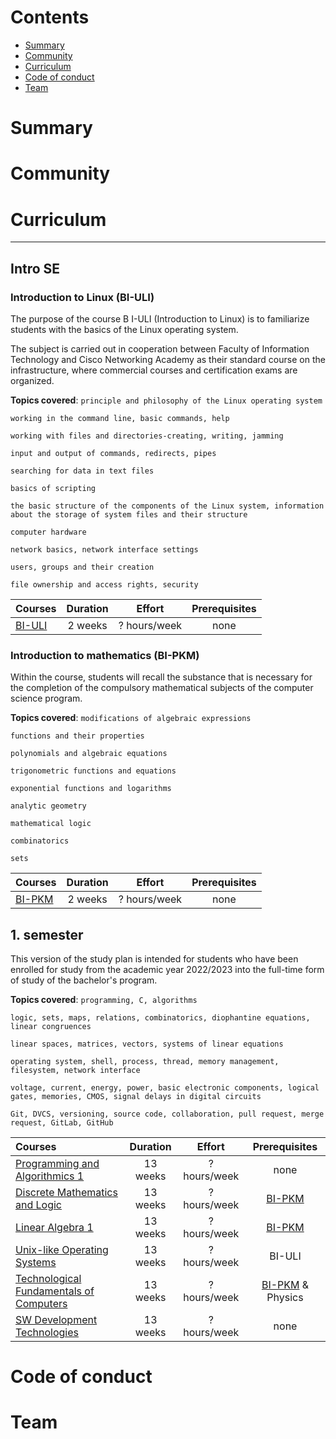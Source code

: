 # Contents

- [Summary](#summary)
- [Community](#community)
- [Curriculum](#curriculum)
- [Code of conduct](#code-of-conduct)
- [Team](#team)

# Summary

# Community

# Curriculum

---

## Intro SE

### Introduction to Linux (BI-ULI)

The purpose of the course B I-ULI (Introduction to Linux) is to familiarize students with the basics of the Linux operating system.

The subject is carried out in cooperation between Faculty of Information Technology and Cisco Networking Academy as their standard course on the infrastructure, where commercial courses and certification exams are organized.

**Topics covered**:
`principle and philosophy of the Linux operating system`

`working in the command line, basic commands, help`

`working with files and directories-creating, writing, jamming`

`input and output of commands, redirects, pipes`

`searching for data in text files`

`basics of scripting`

`the basic structure of the components of the Linux system, information about the storage of system files and their structure`

`computer hardware`

`network basics, network interface settings`

`users, groups and their creation`

`file ownership and access rights, security`

Courses | Duration | Effort | Prerequisites |
:-- | :--: | :--: | :--: |
[BI-ULI]() | 2 weeks | ? hours/week | none |

### Introduction to mathematics (BI-PKM)

Within the course, students will recall the substance that is necessary for the completion of the compulsory mathematical subjects of the computer science program.

**Topics covered**:
`modifications of algebraic expressions`

`functions and their properties`

`polynomials and algebraic equations`

`trigonometric functions and equations`

`exponential functions and logarithms`

`analytic geometry`

`mathematical logic`

`combinatorics`

`sets`

Courses | Duration | Effort | Prerequisites |
:-- | :--: | :--: | :--: |
[BI-PKM](https://github.com/mikezigberman/fit-software-engineering/files/9424569/bi-pkm-textbook.pdf)| 2 weeks | ? hours/week | none |

## 1. semester

This version of the study plan is intended for students who have been enrolled for study from the academic year 2022/2023 into the full-time form of study of the bachelor's program.

**Topics covered**:
`programming, C, algorithms`

`logic, sets, maps, relations, combinatorics, diophantine equations, linear congruences`

`linear spaces, matrices, vectors, systems of linear equations`

`operating system, shell, process, thread, memory management, filesystem, network interface`

`voltage, current, energy, power, basic electronic components, logical gates, memories, CMOS, signal delays in digital circuits`

`Git, DVCS, versioning, source code, collaboration, pull request, merge request, GitLab, GitHub`

Courses | Duration | Effort | Prerequisites |
:-- | :--: | :--: | :--: | 
[Programming and Algorithmics 1](https://abrasive-horn-91a.notion.site/Programming-and-Algorithmics-1-Programov-n-a-algoritmizace-1--aaf0d5731be649b4b8c6ea2d5496364f) | 13 weeks | ? hours/week | none |
[Discrete Mathematics and Logic](https://abrasive-horn-91a.notion.site/Discrete-Mathematics-and-Logic-Diskr-tn-matematika-a-logika-91c2f44feaf24c54af43b9ec08d26713) | 13 weeks | ? hours/week | [BI-PKM](https://github.com/mikezigberman/fit-software-engineering/files/9424569/bi-pkm-textbook.pdf)|
[Linear Algebra 1](https://abrasive-horn-91a.notion.site/Linear-Algebra-1-Line-rn-algebra-1-1-57978253feb84907a751a973f810cbfb) | 13 weeks | ? hours/week | [BI-PKM](https://github.com/mikezigberman/fit-software-engineering/files/9424569/bi-pkm-textbook.pdf) |
[Unix-like Operating Systems](https://abrasive-horn-91a.notion.site/Unix-like-Operating-Systems-Unixov-opera-n-syst-my-Unix-0f9d325a495c40e09619e48f075baba9) | 13 weeks | ? hours/week | BI-ULI |
[Technological Fundamentals of Computers](https://abrasive-horn-91a.notion.site/Technological-Fundamentals-of-Computers-Technologick-z-klady-po-ta-0eed01aa578241118de3c4d588d581c7) | 13 weeks | ? hours/week | [BI-PKM](https://github.com/mikezigberman/fit-software-engineering/files/9424569/bi-pkm-textbook.pdf) & Physics |
[SW Development Technologies](https://abrasive-horn-91a.notion.site/SW-Development-Technologies-Technologie-pro-v-voj-SW-c958639033d84268a615f1c6fe2e28cf) | 13 weeks | ? hours/week | none |

# Code of conduct

# Team
